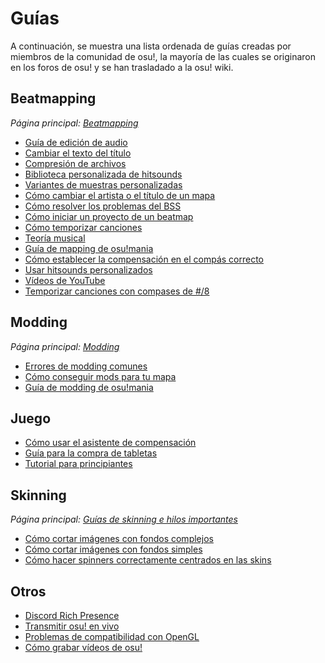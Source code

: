 # Guías

A continuación, se muestra una lista ordenada de guías creadas por miembros de la comunidad de osu!, la mayoría de las cuales se originaron en los foros de osu! y se han trasladado a la osu! wiki.

## Beatmapping

*Página principal: [Beatmapping](/wiki/Beatmapping)*

- [Guía de edición de audio](Audio_editing)
- [Cambiar el texto del título](/wiki/Beatmap/Title_text#cambiar-el-texto-del-título)
- [Compresión de archivos](Compressing_files)
- [Biblioteca personalizada de hitsounds](Custom_hitsound_library)
- [Variantes de muestras personalizadas](Custom_sample_overrides)
- [Cómo cambiar el artista o el título de un mapa](Changing_the_artist_or_title)
- [Cómo resolver los problemas del BSS](BSS_issues)
- [Cómo iniciar un proyecto de un beatmap](Starting_a_beatmap_project)
- [Cómo temporizar canciones](How_to_time_songs)
- [Teoría musical](/wiki/Music_theory)
- [Guía de mapping de osu!mania](osu!mania_mapping_guide)
- [Cómo establecer la compensación en el compás correcto](Setting_the_offset_on_the_correct_beat)
- [Usar hitsounds personalizados](Using_custom_hitsounds)
- [Vídeos de YouTube](Videos_from_YouTube)
- [Temporizar canciones con compases de #/8](Timing_songs_with_8-signatures)

## Modding

*Página principal: [Modding](/wiki/Modding)*

- [Errores de modding comunes](Common_modding_mistakes)
- [Cómo conseguir mods para tu mapa](Getting_your_map_modded)
- [Guía de modding de osu!mania](osu!mania_modding_guide)

## Juego

- [Cómo usar el asistente de compensación](How_to_use_the_Offset_Wizard)
- [Guía para la compra de tabletas](Tablet_purchase)
- [Tutorial para principiantes](Beginner's_tutorial)

## Skinning

*Página principal: [Guías de skinning e hilos importantes](/wiki/Skinning/Guides_and_important_threads)*

- [Cómo cortar imágenes con fondos complejos](Cropping_with_complex_backgrounds)
- [Cómo cortar imágenes con fondos simples](Cropping_with_simple_backgrounds)
- [Cómo hacer spinners correctamente centrados en las skins](Making_properly_centred_spinners)

## Otros

- [Discord Rich Presence](Discord_Rich_Presence)
- [Transmitir osu! en vivo](Livestreaming_osu!)
- [Problemas de compatibilidad con OpenGL](OpenGL_support_issues)
- [Cómo grabar vídeos de osu!](Recording_osu!)
